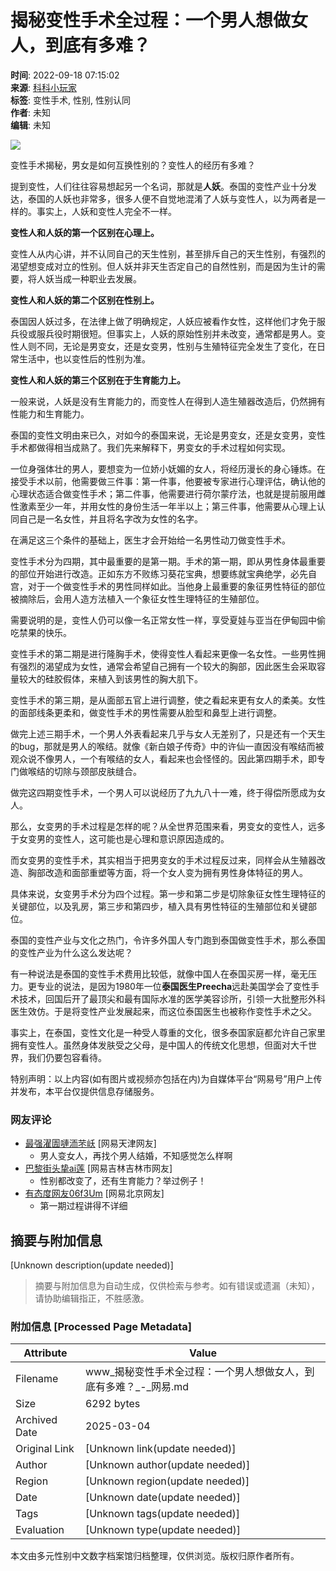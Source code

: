 # 揭秘变性手术全过程：一个男人想做女人，到底有多难？

**时间**: 2022-09-18 07:15:02  
**来源**: [科科小玩家](https://www.163.com/dy/media/T1661766848533.html)  
**标签**: 变性手术, 性别, 性别认同  
**作者**: 未知  
**编辑**: 未知  

![](https://static.ws.126.net/163/f2e/dy_media/dy_media/static/images/ipLocation.f6d00eb.svg)

变性手术揭秘，男女是如何互换性别的？变性人的经历有多难？

提到变性，人们往往容易想起另一个名词，那就是**人妖**。泰国的变性产业十分发达，泰国的人妖也非常多，很多人便不自觉地混淆了人妖与变性人，以为两者是一样的。事实上，人妖和变性人完全不一样。

**变性人和人妖的第一个区别在心理上。**

变性人从内心讲，并不认同自己的天生性别，甚至排斥自己的天生性别，有强烈的渴望想变成对立的性别。但人妖并非天生否定自己的自然性别，而是因为生计的需要，将人妖当成一种职业去发展。

**变性人和人妖的第二个区别在性别上。**

泰国因人妖过多，在法律上做了明确规定，人妖应被看作女性，这样他们才免于服兵役或服兵役时期很短。但事实上，人妖的原始性别并未改变，通常都是男人。变性人则不同，无论是男变女，还是女变男，性别与生殖特征完全发生了变化，在日常生活中，也以变性后的性别为准。

**变性人和人妖的第三个区别在于生育能力上。**

一般来说，人妖是没有生育能力的，而变性人在得到人造生殖器改造后，仍然拥有性能力和生育能力。

泰国的变性文明由来已久，对如今的泰国来说，无论是男变女，还是女变男，变性手术都做得相当成熟了。我们先来解释下，男变女的手术过程如何实现。

一位身强体壮的男人，要想变为一位娇小妩媚的女人，将经历漫长的身心锤炼。在接受手术以前，他需要做三件事：第一件事，他要被专家进行心理评估，确认他的心理状态适合做变性手术；第二件事，他需要进行荷尔蒙疗法，也就是提前服用雌性激素至少一年，并用女性的身份生活一年半以上；第三件事，他需要从心理上认同自己是一名女性，并且将名字改为女性的名字。

在满足这三个条件的基础上，医生才会开始给一名男性动刀做变性手术。

变性手术分为四期，其中最重要的是第一期。手术的第一期，即从男性身体最重要的部位开始进行改造。正如东方不败练习葵花宝典，想要练就宝典绝学，必先自宫，对于一个做变性手术的男性同样如此。当他身上最重要的象征男性特征的部位被摘除后，会用人造方法植入一个象征女性生理特征的生殖部位。

需要说明的是，变性人仍可以像一名正常女性一样，享受夏娃与亚当在伊甸园中偷吃禁果的快乐。

变性手术的第二期是进行隆胸手术，使得变性人看起来更像一名女性。一些男性拥有强烈的渴望成为女性，通常会希望自己拥有一个较大的胸部，因此医生会采取容量较大的硅胶假体，来植入到该男性的胸大肌下。

变性手术的第三期，是从面部五官上进行调整，使之看起来更有女人的柔美。女性的面部线条更柔和，做变性手术的男性需要从脸型和鼻型上进行调整。

做完上述三期手术，一个男人外表看起来几乎与女人无差别了，只是还有一个天生的bug，那就是男人的喉结。就像《新白娘子传奇》中的许仙一直因没有喉结而被观众说不像男人，一个有喉结的女人，看起来也会怪怪的。因此第四期手术，即专门做喉结的切除与颈部皮肤缝合。

做完这四期变性手术，一个男人可以说经历了九九八十一难，终于得偿所愿成为女人。

那么，女变男的手术过程是怎样的呢？从全世界范围来看，男变女的变性人，远多于女变男的变性人，这可能也是心理和意识原因造成的。

而女变男的变性手术，其实相当于把男变女的手术过程反过来，同样会从生殖器改造、胸部改造和面部重塑等方面，将一个女人变为拥有男性身体特征的男人。

具体来说，女变男手术分为四个过程。第一步和第二步是切除象征女性生理特征的关键部位，以及乳房，第三步和第四步，植入具有男性特征的生殖部位和关键部位。

泰国的变性产业与文化之热门，令许多外国人专门跑到泰国做变性手术，那么泰国的变性产业为什么这么发达呢？

有一种说法是泰国的变性手术费用比较低，就像中国人在泰国买房一样，毫无压力。更专业的说法，是因为1980年一位**泰国医生Preecha**远赴美国学会了变性手术技术，回国后开了最顶尖和最有国际水准的医学美容诊所，引领一大批整形外科医生效仿。于是将变性产业发展起来，而这位泰国医生也被称作变性手术之父。

事实上，在泰国，变性文化是一种受人尊重的文化，很多泰国家庭都允许自己家里拥有变性人。虽然身体发肤受之父母，是中国人的传统文化思想，但面对大千世界，我们仍要包容看待。

特别声明：以上内容(如有图片或视频亦包括在内)为自媒体平台“网易号”用户上传并发布，本平台仅提供信息存储服务。

### 网友评论
- [最强濯圊嗹洏芣岆](http://tie.163.com/reply/myaction.jsp?action=reply&userId=104608444&f=gentienickname) [网易天津网友]
  - 男人变女人，再找个男人结婚，不知感觉怎么样啊
- [巴黎街头挚ai莲](http://tie.163.com/reply/myaction.jsp?action=reply&userId=104610404&f=gentienickname) [网易吉林吉林市网友]
  - 性别都改变了，还有生育能力？举过例子！
- [有态度网友06f3Um](http://tie.163.com/reply/myaction.jsp?action=reply&userId=104611350&f=gentienickname) [网易北京网友]
  - 第一期过程讲得不详细
<!-- tcd_original_link https://www.163.com/dy/article/HHF58KQ30553THN1.html -->


## 摘要与附加信息

<!-- tcd_abstract -->
[Unknown description(update needed)]
<!-- tcd_abstract_end -->

> 摘要与附加信息为自动生成，仅供检索与参考。如有错误或遗漏（未知），请协助编辑指正，不胜感激。

### 附加信息 [Processed Page Metadata]

| Attribute       | Value                                  |
|-----------------|----------------------------------------|
| Filename        | www_揭秘变性手术全过程：一个男人想做女人，到底有多难？_-_网易.md                             |
| Size            | 6292 bytes                           |
| Archived Date   | 2025-03-04                             |
| Original Link   | [Unknown link(update needed)]                       |
| Author          | [Unknown author(update needed)]                               |
| Region          | [Unknown region(update needed)]                               |
| Date            | [Unknown date(update needed)]                                 |
| Tags            | [Unknown tags(update needed)]                                 |
| Evaluation            | [Unknown type(update needed)]                                 |
<!-- tcd_table_end -->

本文由多元性别中文数字档案馆归档整理，仅供浏览。版权归原作者所有。
